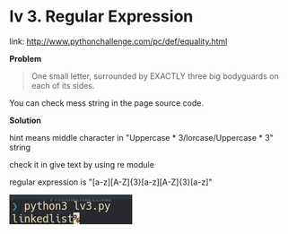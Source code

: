 # lv 3. Regular Expression

link: http://www.pythonchallenge.com/pc/def/equality.html

**Problem**  

> One small letter, surrounded by EXACTLY three big bodyguards on each of its sides.

You can check mess string in the page source code.

**Solution**

hint means middle character in "Uppercase * 3/lorcase/Uppercase * 3" string

check it in give text by using re module

regular expression is "[a-z][A-Z]{3}[a-z][A-Z]{3}[a-z]"

![image](./solution.png)
